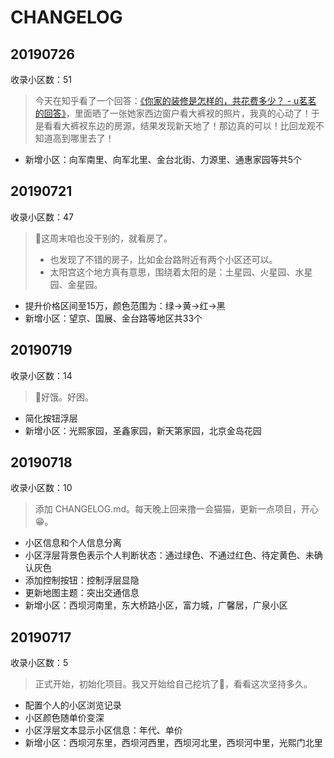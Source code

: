 # CHANGELOG

## 20190726

收录小区数：51

> 今天在知乎看了一个回答：[《你家的装修是怎样的，共花费多少？ - u茗茗 的回答》](http://zhihu.com/question/35634268/answer/760957766)，里面晒了一张她家西边窗户看大裤衩的照片，我真的心动了！于是看看大裤衩东边的房源，结果发现新天地了！那边真的可以！比回龙观不知道高到哪里去了！

- 新增小区：向军南里、向军北里、金台北街、力源里、通惠家园等共5个


## 20190721

收录小区数：47

> 这周末咱也没干别的，就看房了。
> - 也发现了不错的房子，比如金台路附近有两个小区还可以。
> - 太阳宫这个地方真有意思，围绕着太阳的是：土星园、火星园、水星园、金星园。

- 提升价格区间至15万，颜色范围为：绿->黄->红->黑
- 新增小区：望京、国展、金台路等地区共33个

## 20190719

收录小区数：14

> 好饿。好困。

- 简化按钮浮层
- 新增小区：光熙家园，圣鑫家园，新天第家园，北京金岛花园

## 20190718

收录小区数：10

> 添加 CHANGELOG.md。每天晚上回来撸一会猫猫，更新一点项目，开心😁。

- 小区信息和个人信息分离
- 小区浮层背景色表示个人判断状态：通过绿色、不通过红色、待定黄色、未确认灰色
- 添加控制按钮：控制浮层显隐
- 更新地图主题：突出交通信息
- 新增小区：西坝河南里，东大桥路小区，富力城，广馨居，广泉小区

## 20190717

收录小区数：5

> 正式开始，初始化项目。我又开始给自己挖坑了🤧，看看这次坚持多久。

- 配置个人的小区浏览记录
- 小区颜色随单价变深
- 小区浮层文本显示小区信息：年代、单价
- 新增小区：西坝河东里，西坝河西里，西坝河北里，西坝河中里，光熙门北里
